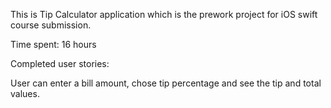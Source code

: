 This is Tip Calculator application which is the prework project for iOS swift course submission. 

Time spent: 16 hours

Completed user stories:

User can enter a bill amount, chose tip percentage and see the tip and total values.


